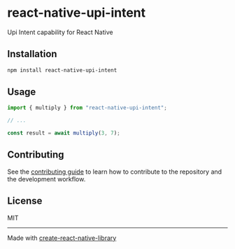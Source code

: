 # react-native-upi-intent
Upi Intent capability for React Native
## Installation

```sh
npm install react-native-upi-intent
```

## Usage

```js
import { multiply } from "react-native-upi-intent";

// ...

const result = await multiply(3, 7);
```

## Contributing

See the [contributing guide](CONTRIBUTING.md) to learn how to contribute to the repository and the development workflow.

## License

MIT

---

Made with [create-react-native-library](https://github.com/callstack/react-native-builder-bob)
